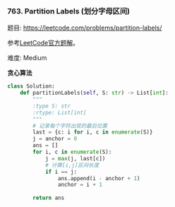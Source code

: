 ### 763. Partition Labels (划分字母区间)

题目:
<https://leetcode.com/problems/partition-labels/>


参考[LeetCode官方题解](https://leetcode-cn.com/problems/partition-labels/solution/hua-fen-zi-mu-qu-jian-by-leetcode/)。

难度:   Medium


**贪心算法**

```python
class Solution:
    def partitionLabels(self, S: str) -> List[int]:
        """
        :type S: str
        :rtype: List[int]
        """
        # 记录每个字符出现的最后位置
        last = {c: i for i, c in enumerate(S)}
        j = anchor = 0
        ans = []
        for i, c in enumerate(S):
            j = max(j, last[c])
            # 计算[i,j]区间长度
            if i == j:
                ans.append(i - anchor + 1)
                anchor = i + 1
            
        return ans
```